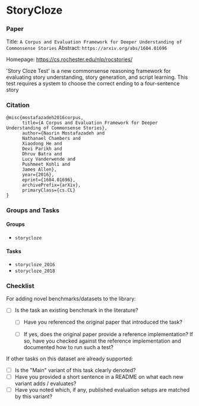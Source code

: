 # StoryCloze

### Paper

Title: `A Corpus and Evaluation Framework for Deeper Understanding of Commonsense Stories`
Abstract: `https://arxiv.org/abs/1604.01696`

Homepage: https://cs.rochester.edu/nlp/rocstories/

'Story Cloze Test' is a new commonsense reasoning framework for evaluating story understanding, story generation, and script learning. This test requires a system to choose the correct ending to a four-sentence story


### Citation

```
@misc{mostafazadeh2016corpus,
      title={A Corpus and Evaluation Framework for Deeper Understanding of Commonsense Stories},
      author={Nasrin Mostafazadeh and
      Nathanael Chambers and
      Xiaodong He and
      Devi Parikh and
      Dhruv Batra and
      Lucy Vanderwende and
      Pushmeet Kohli and
      James Allen},
      year={2016},
      eprint={1604.01696},
      archivePrefix={arXiv},
      primaryClass={cs.CL}
}
```

### Groups and Tasks

#### Groups

* `storycloze`

#### Tasks

* `storycloze_2016`
* `storycloze_2018`

### Checklist

For adding novel benchmarks/datasets to the library:
* [ ] Is the task an existing benchmark in the literature?
  * [ ] Have you referenced the original paper that introduced the task?
  * [ ] If yes, does the original paper provide a reference implementation? If so, have you checked against the reference implementation and documented how to run such a test?


If other tasks on this dataset are already supported:
* [ ] Is the "Main" variant of this task clearly denoted?
* [ ] Have you provided a short sentence in a README on what each new variant adds / evaluates?
* [ ] Have you noted which, if any, published evaluation setups are matched by this variant?
